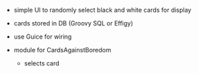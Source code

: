 - simple UI to randomly select black and white cards for display
- cards stored in DB (Groovy SQL or Effigy)
- use Guice for wiring

- module for CardsAgainstBoredom
    - selects card